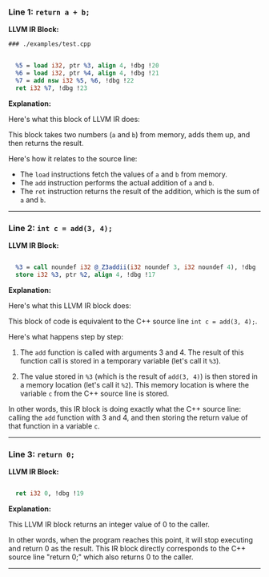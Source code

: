 ### Line 1: `return a + b;`

**LLVM IR Block:**
```llvm
### ./examples/test.cpp


  %5 = load i32, ptr %3, align 4, !dbg !20
  %6 = load i32, ptr %4, align 4, !dbg !21
  %7 = add nsw i32 %5, %6, !dbg !22
  ret i32 %7, !dbg !23

```

**Explanation:**

Here's what this block of LLVM IR does:

This block takes two numbers (`a` and `b`) from memory, adds them up, and then returns the result.

Here's how it relates to the source line: 

- The `load` instructions fetch the values of `a` and `b` from memory.
- The `add` instruction performs the actual addition of `a` and `b`.
- The `ret` instruction returns the result of the addition, which is the sum of `a` and `b`.

---

### Line 2: `int c = add(3, 4);`

**LLVM IR Block:**
```llvm

  %3 = call noundef i32 @_Z3addii(i32 noundef 3, i32 noundef 4), !dbg !18
  store i32 %3, ptr %2, align 4, !dbg !17

```

**Explanation:**

Here's what this LLVM IR block does:

This block of code is equivalent to the C++ source line `int c = add(3, 4);`. 

Here's what happens step by step:

1. The `add` function is called with arguments 3 and 4. The result of this function call is stored in a temporary variable (let's call it `%3`).

2. The value stored in `%3` (which is the result of `add(3, 4)`) is then stored in a memory location (let's call it `%2`). This memory location is where the variable `c` from the C++ source line is stored. 

In other words, this IR block is doing exactly what the C++ source line: calling the `add` function with 3 and 4, and then storing the return value of that function in a variable `c`.

---

### Line 3: `return 0;`

**LLVM IR Block:**
```llvm

  ret i32 0, !dbg !19

```

**Explanation:**

This LLVM IR block returns an integer value of 0 to the caller. 

In other words, when the program reaches this point, it will stop executing and return 0 as the result. This IR block directly corresponds to the C++ source line "return 0;" which also returns 0 to the caller.

---

